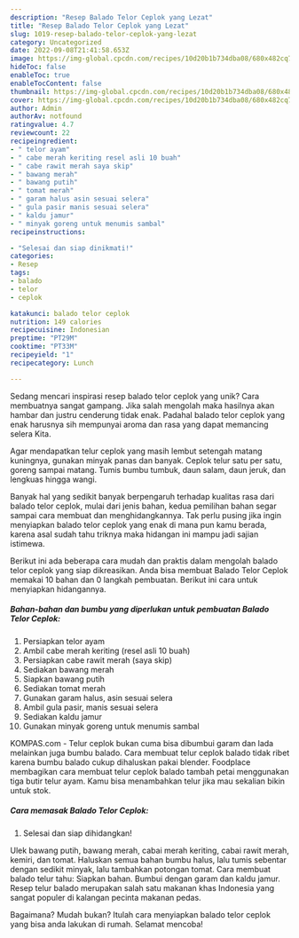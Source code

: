 ```yaml
---
description: "Resep Balado Telor Ceplok yang Lezat"
title: "Resep Balado Telor Ceplok yang Lezat"
slug: 1019-resep-balado-telor-ceplok-yang-lezat
category: Uncategorized
date: 2022-09-08T21:41:58.653Z
image: https://img-global.cpcdn.com/recipes/10d20b1b734dba08/680x482cq70/balado-telor-ceplok-foto-resep-utama.jpg
hideToc: false
enableToc: true
enableTocContent: false
thumbnail: https://img-global.cpcdn.com/recipes/10d20b1b734dba08/680x482cq70/balado-telor-ceplok-foto-resep-utama.jpg
cover: https://img-global.cpcdn.com/recipes/10d20b1b734dba08/680x482cq70/balado-telor-ceplok-foto-resep-utama.jpg
author: Admin
authorAv: notfound
ratingvalue: 4.7
reviewcount: 22
recipeingredient:
- " telor ayam"
- " cabe merah keriting resel asli 10 buah"
- " cabe rawit merah saya skip"
- " bawang merah"
- " bawang putih"
- " tomat merah"
- " garam halus asin sesuai selera"
- " gula pasir manis sesuai selera"
- " kaldu jamur"
- " minyak goreng untuk menumis sambal"
recipeinstructions:

- "Selesai dan siap dinikmati!"
categories:
- Resep
tags:
- balado
- telor
- ceplok

katakunci: balado telor ceplok 
nutrition: 149 calories
recipecuisine: Indonesian
preptime: "PT29M"
cooktime: "PT33M"
recipeyield: "1"
recipecategory: Lunch

---
```





Sedang mencari inspirasi resep balado telor ceplok yang unik? Cara membuatnya sangat gampang. Jika salah mengolah maka hasilnya akan hambar dan justru cenderung tidak enak. Padahal balado telor ceplok yang enak harusnya sih mempunyai aroma dan rasa yang dapat memancing selera Kita.





Agar mendapatkan telur ceplok yang masih lembut setengah matang kuningnya, gunakan minyak panas dan banyak. Ceplok telur satu per satu, goreng sampai matang. Tumis bumbu tumbuk, daun salam, daun jeruk, dan lengkuas hingga wangi.

Banyak hal yang sedikit banyak berpengaruh terhadap kualitas rasa dari balado telor ceplok, mulai dari jenis bahan, kedua pemilihan bahan segar sampai cara membuat dan menghidangkannya. Tak perlu pusing jika ingin menyiapkan balado telor ceplok yang enak di mana pun kamu berada, karena asal sudah tahu triknya maka hidangan ini mampu jadi sajian istimewa.






Berikut ini ada beberapa cara mudah dan praktis dalam mengolah balado telor ceplok yang siap dikreasikan. Anda bisa membuat Balado Telor Ceplok memakai 10 bahan dan 0 langkah pembuatan. Berikut ini cara untuk menyiapkan hidangannya.

<!--inarticleads1-->

##### Bahan-bahan dan bumbu yang diperlukan untuk pembuatan Balado Telor Ceplok:

1. Persiapkan  telor ayam
1. Ambil  cabe merah keriting (resel asli 10 buah)
1. Persiapkan  cabe rawit merah (saya skip)
1. Sediakan  bawang merah
1. Siapkan  bawang putih
1. Sediakan  tomat merah
1. Gunakan  garam halus, asin sesuai selera
1. Ambil  gula pasir, manis sesuai selera
1. Sediakan  kaldu jamur
1. Gunakan  minyak goreng untuk menumis sambal


KOMPAS.com - Telur ceplok bukan cuma bisa dibumbui garam dan lada melainkan juga bumbu balado. Cara membuat telur ceplok balado tidak ribet karena bumbu balado cukup dihaluskan pakai blender. Foodplace membagikan cara membuat telur ceplok balado tambah petai menggunakan tiga butir telur ayam. Kamu bisa menambahkan telur jika mau sekalian bikin untuk stok. 

<!--inarticleads2-->

##### Cara memasak Balado Telor Ceplok:


1. Selesai dan siap dihidangkan!

Ulek bawang putih, bawang merah, cabai merah keriting, cabai rawit merah, kemiri, dan tomat. Haluskan semua bahan bumbu halus, lalu tumis sebentar dengan sedikit minyak, lalu tambahkan potongan tomat. Cara membuat balado telur tahu: Siapkan bahan. Bumbui dengan garam dan kaldu jamur. Resep telur balado merupakan salah satu makanan khas Indonesia yang sangat populer di kalangan pecinta makanan pedas. 

Bagaimana? Mudah bukan? Itulah cara menyiapkan balado telor ceplok yang bisa anda lakukan di rumah. Selamat mencoba!
